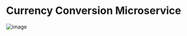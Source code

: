 # Currency Conversion Microservice
![image](https://user-images.githubusercontent.com/24925361/224116855-f34dcbbb-37f9-4349-b11c-aef46f12bffd.png)
